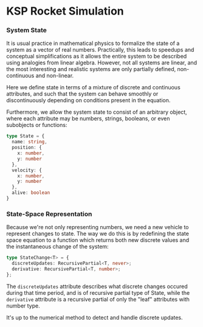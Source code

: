 # KSP Rocket Simulation

### System State

It is usual practice in mathematical physics to formalize the state of a system as a vector of real numbers.  Practically, this leads to speedups and conceptual simplifications as it allows the entire system to be described using analogies from linear algebra.  However, not all systems are linear, and the most interesting and realistic systems are only partially defined, non-continuous and non-linear.

Here we define state in terms of a mixture of discrete and continuous attributes, and such that the system can behave smoothly or discontinuously depending on conditions present in the equation.

Furthermore, we allow the system state to consist of an arbitrary object, where each attribute may be numbers, strings, booleans, or even subobjects or functions:

```ts
type State = {
  name: string,
  position: {
    x: number,
    y: number
  },
  velocity: {
    x: number,
    y: number
  },
  alive: boolean
}
```

### State-Space Representation

Because we're not only representing numbers, we need a new vehicle to represent changes to state.  The way we do this is by redefining the state space equation to a function which returns both new discrete values and the instantaneous change of the system:

```ts
type StateChange<T> = {
  discreteUpdates: RecursivePartial<T, never>;
  derivative: RecursivePartial<T, number>;
};
```

The `discreteUpdates` attribute describes what discrete changes occured during that time period, and is of recursive partial type of State, while the `derivative` attribute is a recursive partial of only the "leaf" attributes with number type. 

It's up to the numerical method to detect and handle discrete updates.


